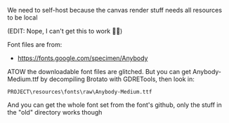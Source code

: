 We need to self-host because the canvas render stuff needs all resources to be local

(EDIT: Nope, I can't get this to work 🤷‍♂️)

Font files are from:

- https://fonts.google.com/specimen/Anybody

ATOW the downloadable font files are glitched. But you can get Anybody-Medium.ttf by decompiling Brotato with GDRETools, then look in:

`PROJECT\resources\fonts\raw\Anybody-Medium.ttf`

And you can get the whole font set from the font's github, only the stuff in the "old" directory works though

